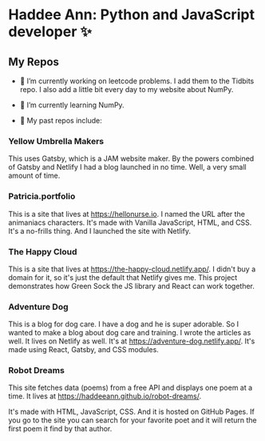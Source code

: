 # Haddee Ann: Python and JavaScript developer ✨

## My Repos

- 🔭 I’m currently working on leetcode problems. I add them to the Tidbits repo. I also add a little bit every day to my website about NumPy. 
- 🌱 I’m currently learning NumPy.

- 👯 My past repos include:

### Yellow Umbrella Makers
This uses Gatsby, which is a JAM website maker. By the powers combined of Gatsby and Netlify I had a blog launched in no time. Well, a very small amount of time.

### Patricia.portfolio
This is a site that lives at https://hellonurse.io. I named the URL after the animaniacs characters. It's made with Vanilla JavaScript, HTML, and CSS. It's a no-frills thing. And I launched the site with Netlify. 

### The Happy Cloud
This is a site that lives at https://the-happy-cloud.netlify.app/. I didn't buy a domain for it, so it's just the default that Netlify gives me. This project demonstrates how Green Sock the JS library and React can work together.

### Adventure Dog
This is a blog for dog care. I have a dog and he is super adorable. So I wanted to make a blog about dog care and training. I wrote the articles as well. It lives on Netlify as well. It's at https://adventure-dog.netlify.app/. It's made using React, Gatsby, and CSS modules.

### Robot Dreams
This site fetches data (poems) from a free API and displays one poem at a time. It lives at https://haddeeann.github.io/robot-dreams/.

It's made with HTML, JavaScript, CSS. And it is hosted on GitHub Pages. If you go to the site you can search for your favorite poet and it will return the first poem it find by that author.

<!--
**haddeeann/haddeeann** is a ✨ _special_ ✨ repository because its `README.md` (this file) appears on your GitHub profile.

Here are some ideas to get you started:
- 👯 I’m looking to collaborate on ...
- 🤔 I’m looking for help with ...
- 💬 Ask me about ...
- 📫 How to reach me: ...
- 😄 Pronouns: ...
- ⚡ Fun fact: ...

-->
